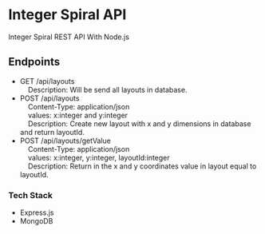 # Integer Spiral API
Integer Spiral REST API With Node.js

## Endpoints
- GET /api/layouts
<br/>&nbsp;&nbsp;&nbsp;&nbsp;Description: Will be send all layouts in database.
- POST /api/layouts
<br/>&nbsp;&nbsp;&nbsp;&nbsp;Content-Type: application/json
<br/>&nbsp;&nbsp;&nbsp;&nbsp;values: x:integer and y:integer
<br/>&nbsp;&nbsp;&nbsp;&nbsp;Description: Create new layout with x and y dimensions in database and return layoutId.
 - POST /api/layouts/getValue
<br/>&nbsp;&nbsp;&nbsp;&nbsp;Content-Type: application/json
<br/>&nbsp;&nbsp;&nbsp;&nbsp;values: x:integer, y:integer, layoutId:integer
<br/>&nbsp;&nbsp;&nbsp;&nbsp;Description: Return in the x and y coordinates value in layout equal to layoutId.

### Tech Stack
- Express.js
- MongoDB
